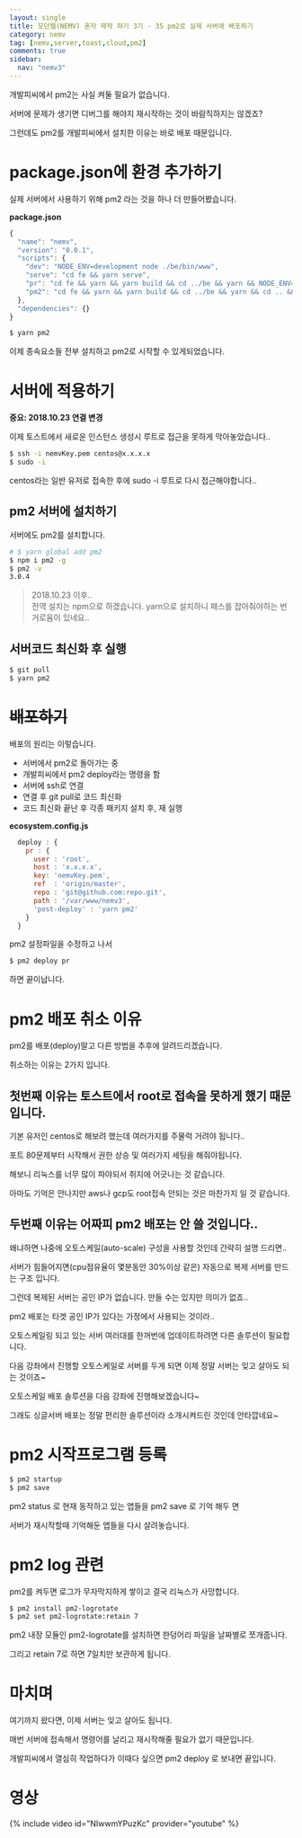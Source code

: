 ```yaml
---
layout: single
title: 모던웹(NEMV) 혼자 제작 하기 3기 - 35 pm2로 실제 서버에 배포하기
category: nemv
tag: [nemv,server,toast,cloud,pm2]
comments: true
sidebar:
  nav: "nemv3"
---
```


개발피씨에서 pm2는 사실 켜둘 필요가 없습니다.

서버에 문제가 생기면 디버그를 해야지 재시작하는 것이 바람직하지는 않겠죠?

그런데도 pm2를 개발피씨에서 설치한 이유는 바로 배포 때문입니다.

# package.json에 환경 추가하기

실제 서버에서 사용하기 위해 pm2 라는 것을 하나 더 만들어봤습니다.

**package.json**  
```javascript
{
  "name": "nemv",
  "version": "0.0.1",
  "scripts": {
    "dev": "NODE_ENV=development node ./be/bin/www",
    "serve": "cd fe && yarn serve",
    "pr": "cd fe && yarn && yarn build && cd ../be && yarn && NODE_ENV=production PORT=80 node ./bin/www",
    "pm2": "cd fe && yarn && yarn build && cd ../be && yarn && cd .. && pm2 start --env pr"
  },
  "dependencies": {}
}
```
 
```bash
$ yarn pm2
```

이제 종속요소들 전부 설치하고 pm2로 시작할 수 있게되었습니다.

# 서버에 적용하기

**중요: 2018.10.23 연결 변경**
  
이제 토스트에서 새로운 인스턴스 생성시 루트로 접근을 못하게 막아놓았습니다..

```bash
$ ssh -i nemvKey.pem centos@x.x.x.x
$ sudo -i
```

centos라는 일반 유저로 접속한 후에 sudo -i 루트로 다시 접근해야합니다..

## pm2 서버에 설치하기

서버에도 pm2를 설치합니다.

```bash
# $ yarn global add pm2  
$ npm i pm2 -g
$ pm2 -v
3.0.4
```

> 2018.10.23 이후..  
전역 설치는 npm으로 하겠습니다. yarn으로 설치하니 패스를 잡아줘야하는 번거로움이 있네요..

## 서버코드 최신화 후 실행

```bash
$ git pull
$ yarn pm2
```

# ~~배포하기~~

배포의 원리는 이렇습니다.

- 서버에서 pm2로 돌아가는 중
- 개발피씨에서 pm2 deploy라는 명령을 함
- 서버에 ssh로 연결
- 연결 후 git pull로 코드 최신화
- 코드 최신화 끝난 후 각종 패키지 설치 후, 재 실행

**ecosystem.config.js**  
```javascript
  deploy : {
    pr : {
      user : 'root',
      host : 'x.x.x.x',
      key: 'nemvKey.pem',
      ref  : 'origin/master',
      repo : 'git@github.com:repo.git',
      path : '/var/www/nemv3',
      'post-deploy' : 'yarn pm2'
    }
  }
```

pm2 설정파일을 수정하고 나서

```bash
$ pm2 deploy pr
```

하면 끝이납니다.

# pm2 배포 취소 이유

pm2를 배포(deploy)말고 다른 방법을 추후에 알려드리겠습니다.

취소하는 이유는 2가지 입니다.

## 첫번째 이유는 토스트에서 root로 접속을 못하게 했기 때문입니다.

기본 유저인 centos로 해보려 했는데 여러가지를 주물럭 거려야 됩니다..
 
포트 80문제부터 시작해서 권한 상승 및 여러가지 세팅을 해줘야됩니다.

해보니 리눅스를 너무 많이 파야되서 취지에 어긋나는 것 같습니다.

아마도 기억은 안나지만 aws나 gcp도 root접속 안되는 것은 마찬가지 일 것 같습니다.

## 두번째 이유는 어짜피 pm2 배포는 안 쓸 것입니다..

왜냐하면 나중에 오토스케일(auto-scale) 구성을 사용할 것인데 간략히 설명 드리면..

서버가 힘들어지면(cpu점유율이 몇분동안 30%이상 같은) 자동으로 복제 서버를 만드는 구조 입니다.

그런데 복제된 서버는 공인 IP가 없습니다. 만들 수는 있지만 의미가 없죠..

pm2 배포는 타겟 공인 IP가 있다는 가정에서 사용되는 것이라..

오토스케일링 되고 있는 서버 여러대를 한꺼번에 업데이트하려면 다른 솔루션이 필요합니다.

다음 강좌에서 진행할 오토스케일로 서버를 두게 되면 이제 정말 서버는 잊고 살아도 되는 것이죠~

오토스케일 배포 솔루션을 다음 강좌에 진행해보겠습니다~

그래도 싱글서버 배포는 정말 편리한 솔루션이라 소개시켜드린 것인데 안타깝네요~

# pm2 시작프로그램 등록

```bash
$ pm2 startup
$ pm2 save
```

pm2 status 로 현재 동작하고 있는 앱들을 pm2 save 로 기억 해두 면

서버가 재시작할때 기억해둔 앱들을 다시 살려놓습니다.

# pm2 log 관련

pm2를 켜두면 로그가 무자막지하게 쌓이고 결국 리눅스가 사망합니다.

```bash
$ pm2 install pm2-logrotate
$ pm2 set pm2-logrotate:retain 7
```

pm2 내장 모듈인 pm2-logrotate를 설치하면 한덩어리 파일을 날짜별로 쪼개줍니다.

그리고 retain 7로 하면 7일치만 보관하게 됩니다.

# 마치며

여기까지 왔다면, 이제 서버는 잊고 살아도 됩니다.

매번 서버에 접속해서 명령어를 날리고 재시작해줄 필요가 없기 때문입니다.

개발피씨에서 열심히 작업하다가 이때다 싶으면 pm2 deploy 로 보내면 끝입니다.

# 영상

{% include video id="NIwwmYPuzKc" provider="youtube" %}   




